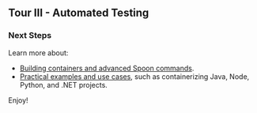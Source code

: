 ## Tour III - Automated Testing

### Next Steps 

Learn more about:

- [Building containers and advanced Spoon commands](/docs/building).
- [Practical examples and use cases](/docs/reference#samples), such as containerizing Java, Node, Python, and .NET projects. 


Enjoy!